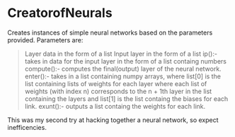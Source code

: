# CreatorofNeurals
Creates instances of simple neural networks based on the parameters provided.
Parameters are: 
>Layer data in the form of a list 
>Input layer in the form of a list
ip():- takes in data for the input layer in the form of a list containg numbers
compute():- computes the final(output) layer of the neural network.
enter():- takes in a list containing numpy arrays, where list[0] is the list containing lists of weights for each layer where each list of weights (with index n) corresponds to the n + 1th layer in the list containing the layers and list[1] is the list containg the biases for each link.
exunt():- outputs a list containg the weights for each link.

This was my second try at hacking together a neural network, so expect inefficencies.
